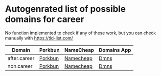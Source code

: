 # Autogenrated list of possible domains for career

No function implemented to check if any of these work, but you can check manually with https://tld-list.com/

| Domain | Porkbun | NameCheap | Domains App |
|---|---|---|---|
| after.career | [Porkbun](https://porkbun.com/checkout/search?prb=e814663da1&tlds=&idnLanguage=&search=search&q=after.career) | [Namecheap](https://www.namecheap.com/domains/registration/results/?domain=after.career) | [Dmns](https://dmns.app/domains?q=after.career) |
| non.career | [Porkbun](https://porkbun.com/checkout/search?prb=e814663da1&tlds=&idnLanguage=&search=search&q=non.career) | [Namecheap](https://www.namecheap.com/domains/registration/results/?domain=non.career) | [Dmns](https://dmns.app/domains?q=non.career) |
